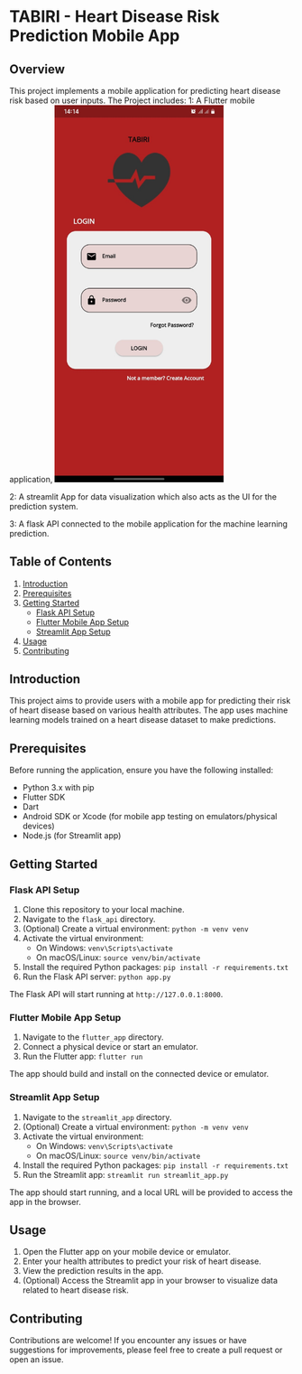 # TABIRI - Heart Disease Risk Prediction Mobile App

## Overview

This project implements a mobile application for predicting heart disease risk based on user inputs. 
The Project includes:
1: A Flutter mobile application, 
<img src="https://github.com/bernadettemm/tabiri-final-project/blob/main/Login%20page.jpeg?raw=true" alt="Alt Text" width="300">

2: A streamlit App for data visualization which also acts as the UI for the prediction system.

3: A flask API connected to the mobile application for the machine learning prediction.



## Table of Contents

1. [Introduction](#introduction)
2. [Prerequisites](#prerequisites)
3. [Getting Started](#getting-started)
    - [Flask API Setup](#flask-api-setup)
    - [Flutter Mobile App Setup](#flutter-mobile-app-setup)
    - [Streamlit App Setup](#streamlit-app-setup)
4. [Usage](#usage)
5. [Contributing](#contributing)

## Introduction

This project aims to provide users with a mobile app for predicting their risk of heart disease based on various health attributes. 
The app uses machine learning models trained on a heart disease dataset to make predictions.

## Prerequisites

Before running the application, ensure you have the following installed:

- Python 3.x with pip
- Flutter SDK
- Dart
- Android SDK or Xcode (for mobile app testing on emulators/physical devices)
- Node.js (for Streamlit app)

## Getting Started

### Flask API Setup

1. Clone this repository to your local machine.
2. Navigate to the `flask_api` directory.
3. (Optional) Create a virtual environment: `python -m venv venv`
4. Activate the virtual environment:
   - On Windows: `venv\Scripts\activate`
   - On macOS/Linux: `source venv/bin/activate`
5. Install the required Python packages: `pip install -r requirements.txt`
6. Run the Flask API server: `python app.py`

The Flask API will start running at `http://127.0.0.1:8000`.

### Flutter Mobile App Setup

1. Navigate to the `flutter_app` directory.
2. Connect a physical device or start an emulator.
3. Run the Flutter app: `flutter run`

The app should build and install on the connected device or emulator.

### Streamlit App Setup

1. Navigate to the `streamlit_app` directory.
2. (Optional) Create a virtual environment: `python -m venv venv`
3. Activate the virtual environment:
   - On Windows: `venv\Scripts\activate`
   - On macOS/Linux: `source venv/bin/activate`
4. Install the required Python packages: `pip install -r requirements.txt`
5. Run the Streamlit app: `streamlit run streamlit_app.py`

The app should start running, and a local URL will be provided to access the app in the browser.

## Usage

1. Open the Flutter app on your mobile device or emulator.
2. Enter your health attributes to predict your risk of heart disease.
3. View the prediction results in the app.
4. (Optional) Access the Streamlit app in your browser to visualize data related to heart disease risk.

## Contributing

Contributions are welcome! If you encounter any issues or have suggestions for improvements, please feel free to create a pull request or open an issue.


